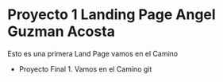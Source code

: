 # Proyecto 1 Landing Page Angel Guzman Acosta
Esto es una primera Land Page vamos en el Camino
- Proyecto Final 1.
Vamos en el Camino
git